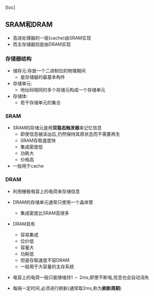 [toc]

## SRAM和DRAM

- 高进处理器的一层(cache)由SRAM实现
- 而主存储器则是由DRAM实现

### 存储器结构

- 储存元:存放一个二进制位的物理期间
  - 是存储器的最基本构件
- 存储单元:
  - 地址码相同的多个存储元构成一个存储单元
- 存储体:
  - 若干存储单元的集合

### SRAM

- SRAM的存储元是用**双稳态触发器**来记忆信息
  - 即使信息被读出后,仍然保持其原状态而不需要再生
  - SRAM存取速度快
  - 集成密度低
  - 功耗大
  - 价格高
- 一般用于cache

### DRAM

- 利用栅极电容上的电荷来存储信息

- DRAM的存储单元通常只使用一个晶体管

  - 集成密度比SRAM高很多

- DRAM具有

  - 容易集成
  - 位价低
  - 容量大
  - 功耗低
  - 但是存取速度不容DRAM
  - 一般用于大容量的主存系统

- 电容上的电荷一般只能够维持$1\sim{2}ms$,即使不断电,信息也会自动消失

- 每隔一定时间,必须进行刷新(通常取2ms,称为**刷新周期**)

  